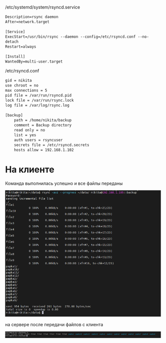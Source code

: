 
/etc/systemd/system/rsyncd.service
```[Unit]
Description=rsync daemon
After=network.target

[Service]
ExecStart=/usr/bin/rsync --daemon --config=/etc/rsyncd.conf --no-detach
Restart=always

[Install]
WantedBy=multi-user.target
```


/etc/rsyncd.conf
```uid = nikita
gid = nikita
use chroot = no
max connections = 5
pid file = /var/run/rsyncd.pid
lock file = /var/run/rsync.lock
log file = /var/log/rsync.log

[backup]
    path = /home/nikita/backup
    comment = Backup directory
    read only = no
    list = yes
    auth users = rsyncuser
    secrets file = /etc/rsyncd.secrets
    hosts allow = 192.168.1.102
```


# На клиенте 
Команда выполнилась успешно и все файлы переданы

![alt text](image-2.png)

на сервере после передачи файлов с клиента 

![alt text](image-3.png)